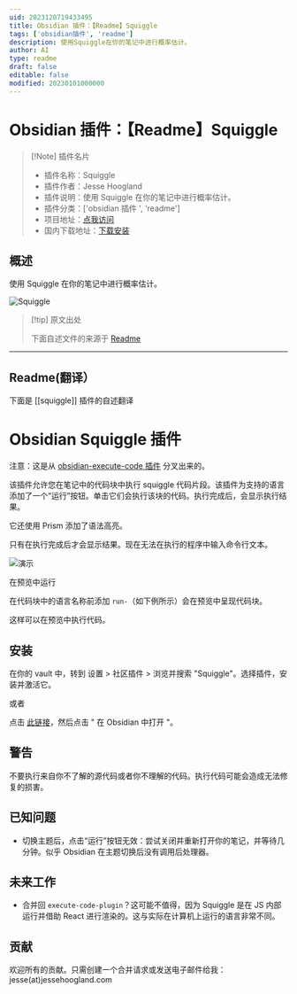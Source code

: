 ```yaml
---
uid: 2023120719433495
title: Obsidian 插件：【Readme】Squiggle
tags: ['obsidian插件', 'readme']
description: 使用Squiggle在你的笔记中进行概率估计。
author: AI
type: readme
draft: false
editable: false
modified: 20230101000000
---
```


# Obsidian 插件：【Readme】Squiggle

> [!Note] 插件名片
> - 插件名称：Squiggle
> - 插件作者：Jesse Hoogland
> - 插件说明：使用 Squiggle 在你的笔记中进行概率估计。
> - 插件分类：['obsidian 插件 ', 'readme']
> - 项目地址：[点我访问](https://github.com/jqhoogland/obsidian-squiggle)
> - 国内下载地址：[下载安装](https://pkmer.cn/products/plugin/pluginMarket/?squiggle)

## 概述

使用 Squiggle 在你的笔记中进行概率估计。

![Squiggle](https://cdn.pkmer.cn/covers/squiggle.png!pkmer)

> [!tip] 原文出处
>
>下面自述文件的来源于 [Readme](https://ghproxy.net/https://raw.githubusercontent.com/jqhoogland/obsidian-squiggle/master/README.md)
>

---

## Readme(翻译）

下面是 [[squiggle]] 插件的自述翻译

# Obsidian Squiggle 插件

注意：这是从 [obsidian-execute-code 插件](https://github.com/twibiral/obsidian-execute-code/blob/master/execute_code_example.gif?raw=true) 分叉出来的。

该插件允许您在笔记中的代码块中执行 squiggle 代码片段。该插件为支持的语言添加了一个“运行”按钮。单击它们会执行该块的代码。执行完成后，会显示执行结果。

它还使用 Prism 添加了语法高亮。

只有在执行完成后才会显示结果。现在无法在执行的程序中输入命令行文本。

![演示](https://cdn.pkmer.cn/covers/squiggle_2_0.png!pkmer)

在预览中运行

在代码块中的语言名称前添加 `run-`（如下例所示）会在预览中呈现代码块。

这样可以在预览中执行代码。

## 安装

在你的 vault 中，转到 设置 > 社区插件 > 浏览并搜索 "Squiggle"。选择插件，安装并激活它。

或者

点击 [此链接](https://obsidian.md/plugins?search=squiggle#)，然后点击 " 在 Obsidian 中打开 "。

## 警告

不要执行来自你不了解的源代码或者你不理解的代码。执行代码可能会造成无法修复的损害。

## 已知问题

- 切换主题后，点击“运行”按钮无效：尝试关闭并重新打开你的笔记，并等待几分钟。似乎 Obsidian 在主题切换后没有调用后处理器。

## 未来工作

- 合并回 `execute-code-plugin`？这可能不值得，因为 Squiggle 是在 JS 内部运行并借助 React 进行渲染的。这与实际在计算机上运行的语言非常不同。

## 贡献

欢迎所有的贡献。只需创建一个合并请求或发送电子邮件给我：jesse(at)jessehoogland.com
